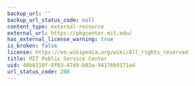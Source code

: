 ```yaml
---
backup_url: ''
backup_url_status_code: null
content_type: external-resource
external_url: https://pkgcenter.mit.edu/
has_external_license_warning: true
is_broken: false
license: https://en.wikipedia.org/wiki/All_rights_reserved
title: MIT Public Service Center
uid: 40b8110f-8f83-47d9-b83a-94176b9171a4
url_status_code: 200
---
```

